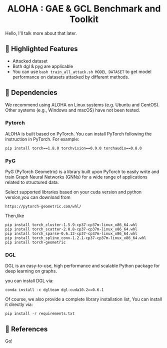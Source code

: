 # <center>ALOHA : GAE & GCL Benchmark and Toolkit</center>
Hello, I'll talk more about that later.
## 🌱 Highlighted Features
* Attacked dataset
* Both dgl & pyg are applicable
* You can use `bash train_all_attack.sh MODEL DATASET` to get model performance on datasets attacked by different methods.

## 🌵 Dependencies
We recommend using ALOHA on Linux systems (e.g. Ubuntu and CentOS). Other systems (e.g., Windows and macOS) have not been tested.

### **Pytorch**
ALOHA is built based on PyTorch. You can install PyTorch following the instruction in PyTorch. For example:
```
pip install torch==1.8.0 torchvision==0.9.0 torchaudio==0.8.0
```
### **PyG**
PyG (PyTorch Geometric) is a library built upon  PyTorch to easily write and train Graph Neural Networks (GNNs) for a wide range of applications related to structured data.

Select supported libraries based on your cuda version and python version,you can download from 
```
https://pytorch-geometric.com/whl/
```
Then,like
```
pip install torch_cluster-1.5.9-cp37-cp37m-linux_x86_64.whl
pip install torch_scatter-2.0.8-cp37-cp37m-linux_x86_64.whl
pip install torch_sparse-0.6.12-cp37-cp37m-linux_x86_64.whl
pip install torch_spline_conv-1.2.1-cp37-cp37m-linux_x86_64.whl
pip install torch-geometric
```
### **DGL**
DGL is an easy-to-use, high performance and scalable Python package for deep learning on graphs.

you can install DGL via:
```
conda install -c dglteam dgl-cuda10.2==0.6.1
```

Of course, we also provide a complete library installation list, You can install it directly via:
```
pip install -r requirements.txt
```

## 🍂 References
Go!